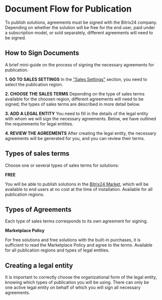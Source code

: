 # Document Flow for Publication

To publish solutions, agreements must be signed with the Bitrix24 company. Depending on whether the solution will be free for the end user, paid under a subscription model, or sold separately, different agreements will need to be signed.

## How to Sign Documents

A brief mini-guide on the process of signing the necessary agreements for publication.

**1. GO TO SALES SETTINGS**
In the ["Sales Settings"](https://vendors.bitrix24.com/sale/) section, you need to select the publication region.

**2. CHOOSE THE SALES TERMS**
Depending on the type of sales terms available for the choosen region, different agreements will need to be signed; the types of sales terms are described in more detail below.

**3. ADD A LEGAL ENTITY**
You need to fill in the details of the legal entity with whom we will sign the necessary agreements. Below, we have outlined the requirements for legal entities.

**4. REVIEW THE AGREEMENTS**
After creating the legal entity, the necessary agreements will be generated for you, and you can review their terms.

## Types of sales terms

Choose one or several types of sales terms for solutions:

**FREE**

You will be able to publish solutions in the [Bitrix24 Market](https://www.bitrix24.com/apps/), which will be available to end users at no cost at the time of installation. Available for all publication regions.

## Types of Agreements

Each type of sales terms corresponds to its own agreement for signing.

**Marketplace Policy**

For free solutions and free solutions with the built-in purchases, it is sufficient to read the Marketplace Policy and agree to the terms. Available for all publication regions and types of legal entities.

## Creating a legal entity

It is important to correctly choose the organizational form of the legal entity, knowing which types of publication you will be using. There can only be one active legal entity on behalf of which you will sign all necessary agreements.
